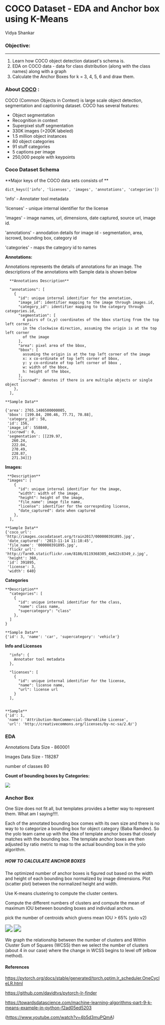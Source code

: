 # COCO Dataset - EDA and Anchor box using K-Means

Vidya Shankar



### Objective:

---
1.  Learn how COCO object detection dataset's schema is.
2. EDA on COCO data - data for class distribution (along with the class names) along with a graph 
3. Calculate the Anchor Boxes for k = 3, 4, 5, 6 and draw them.



### About [COCO](https://cocodataset.org/) :

COCO (Common Objects in Context) is large scale object detection, segmentation and captioning dataset.  COCO has several features:

- Object segmentation
- Recognition in context
- Superpixel stuff segmentation
- 330K images (>200K labeled)
- 1.5 million object instances
- 80 object categories
- 91 stuff categories
- 5 captions per image
- 250,000 people with keypoints



### Coco Dataset Schema



**Major keys of the COCO data sets consists of **

```
dict_keys(['info', 'licenses', 'images', 'annotations', 'categories'])
```

'info' -  Annotater tool metadata

 'licenses' - unique internal identifier for the license

 'images' - image names, url, dimensions, date captured, source url, image id. 

'annotations' - annodation details for image id - segmentation, area, iscrowd, bounding box, category id

 'categories' - maps the category id to names 



**Annotations:**

Annotations represents the details of annotations for an image. The descriptions of the annotations with Sample data is shown below

```
  **Annotations Description**
  
  "annotations": [
    {
      "id": unique internal identifier for the annotation,
      "image_id": identifier mapping to the image through images.id,
      "category_id": identifier mapping to the category through categories.id,
      "segmentation": [
        4 pairs of (x,y) coordinates of the bbox starting from the top left corner,
        in the clockwise direction, assuming the origin is at the top left corner
        of the image
      ],
      "area": pixel area of the bbox,
      "bbox": [
        assuming the origin is at the top left corner of the image
        x: x co-ordinate of top left corner of bbox,
        y: y co-ordinate of top left corner of bbox ,
        w: width of the bbox,
        h: height of the bbox,
      ],
      "iscrowd": denotes if there is are multiple objects or single object
    },
  ],

**Sample Data**

{'area': 2765.1486500000005,
 'bbox': [199.84, 200.46, 77.71, 70.88],
 'category_id': 58,
 'id': 156,
 'image_id': 558840,
 'iscrowd': 0,
 'segmentation': [[239.97,
   260.24,
   222.04,
   270.49,
   228.87,
   271.34]]}
```



**Images:**

```
 **Description**
 "images": [
    {
      "id": unique internal identifier for the image,
      "width": width of the image,
      "height": height of the image,
      "file_name": image file name,
      "license": identifier for the correspnding license,
      "date_captured": date when captured
    },
  ],

**Sample Data**
{'coco_url': 'http://images.cocodataset.org/train2017/000000391895.jpg',
 'date_captured': '2013-11-14 11:18:45',
 'file_name': '000000391895.jpg',
 'flickr_url': 'http://farm9.staticflickr.com/8186/8119368305_4e622c8349_z.jpg',
 'height': 360,
 'id': 391895,
 'license': 3,
 'width': 640}
```



**Categories**

```
**Description**
  "categories": [
    {
      "id": unique internal identifier for the class,
      "name": class name,
      "supercategory": "class"
    },
  ]
}

**Sample Data**
{'id': 3, 'name': 'car', 'supercategory': 'vehicle'}
```



**Info and Licenses**

```
  "info": {
    Annotater tool metadata
  },

  "licenses": [
    {
      "id": unique internal identifier for the license,
      "name": license name,
      "url": license url
    }
  ],


**Sample**
{'id': 1,
 'name': 'Attribution-NonCommercial-ShareAlike License',
 'url': 'http://creativecommons.org/licenses/by-nc-sa/2.0/'}

```



### **EDA**

Annotations Data Size -  860001 

Images Data Size  - 118287

number of classes 80



**Count of bounding boxes by Categories:**



<img src="https://github.com/vvshankar78/DeepLearning/blob/master/Extensive%20VisionAI-EVA6/10_Object_Localization/Coco_Anchor_Box/outputs/bounding%20box%20by%20categories.png?raw=false" style="zoom: 100%;" />



### **Anchor Box**

One Size does not fit all, but templates provides a better way to represent them. What am I saying!!!!. 

Each of the annotated bounding box comes with its own size and there is no way to to categorize a bounding box for object category (Baba Ramdev). So the yolo team came up with the idea of template anchor boxes that closely matches with the bounding box. The template anchor boxes are then adjusted by ratio metric to map to the actual bounding box in the yolo algorithm. 

##### HOW TO CALCULATE ANCHOR BOXES 

The optimized number of anchor boxes is figured out based on the width and height of each bounding box normalized by image dimensions. Plot (scatter plot) between the normalized height and width. 

Use K-means clustering to compute the cluster centers. 

Compute the different numbers of clusters and compute the mean of maximum IOU between bounding boxes and individual anchors. 

pick the number of centroids which givens mean IOU > 65% (yolo v2)

<img src="https://github.com/vvshankar78/DeepLearning/blob/master/Extensive%20VisionAI-EVA6/10_Object_Localization/Coco_Anchor_Box/outputs/elbow%20curve.png?raw=false" style="zoom: 150%;" />



<img src="https://github.com/vvshankar78/DeepLearning/blob/master/Extensive%20VisionAI-EVA6/10_Object_Localization/Coco_Anchor_Box/outputs/centroid.png?raw=false" style="zoom: 150%;" />



We graph the relationship between the number of clusters and Within Cluster Sum of Squares (WCSS) then we select the number of clusters (about 4 in our case) where the change in WCSS begins to level off (elbow method).









#### References

https://pytorch.org/docs/stable/generated/torch.optim.lr_scheduler.OneCycleLR.html

https://github.com/davidtvs/pytorch-lr-finder

https://towardsdatascience.com/machine-learning-algorithms-part-9-k-means-example-in-python-f2ad05ed5203

 (https://www.youtube.com/watch?v=4b5d3muPQmA)

